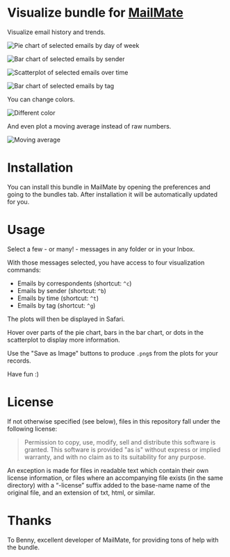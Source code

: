 # Visualize bundle for [MailMate](http://freron.com/ "MailMate")

Visualize email history and trends.

![Pie chart of selected emails by day of week](https://github.com/sheriferson/Visualize.mmBundle/blob/master/screenshots/by_time_pie_chart.png)

![Bar chart of selected emails by sender](https://github.com/sheriferson/Visualize.mmBundle/blob/master/screenshots/by_sender_bar_chart.png)

![Scatterplot of selected emails over time](https://github.com/sheriferson/Visualize.mmBundle/blob/master/screenshots/by_time_scatterplot.png)

![Bar chart of selected emails by tag](https://github.com/sheriferson/Visualize.mmBundle/blob/master/screenshots/screenshots/by_tag_bar_chart.png)

You can change colors.

![Different color](https://github.com/sheriferson/Visualize.mmBundle/blob/master/screenshots/by_time_scatterplot_pink.png)

And even plot a moving average instead of raw numbers.

![Moving average](https://github.com/sheriferson/Visualize.mmBundle/blob/master/screenshots/by_time_scatterplot_pink_movmean.png)

# Installation

You can install this bundle in MailMate by opening the preferences and going to the bundles tab. After installation it will be automatically updated for you.

# Usage

Select a few - or many! - messages in any folder or in your Inbox.

With those messages selected, you have access to four visualization commands:

- Emails by correspondents (shortcut: `^c`)
- Emails by sender (shortcut: `^b`)
- Emails by time (shortcut: `^t`)
- Emails by tag (shortcut: `^g`)

The plots will then be displayed in Safari.

Hover over parts of the pie chart, bars in the bar chart, or dots in the scatterplot to display more information.

Use the "Save as Image" buttons to produce `.png`s from the plots for your records.

Have fun :)

# License

If not otherwise specified (see below), files in this repository fall under the following license:

> Permission to copy, use, modify, sell and distribute this
software is granted. This software is provided "as is" without
express or implied warranty, and with no claim as to its
suitability for any purpose.

An exception is made for files in readable text which contain their own license information, or files where an accompanying file exists (in the same directory) with a “-license” suffix added to the base-name name of the original file, and an extension of txt, html, or similar.

# Thanks

To Benny, excellent developer of MailMate, for providing tons of help with the bundle.
